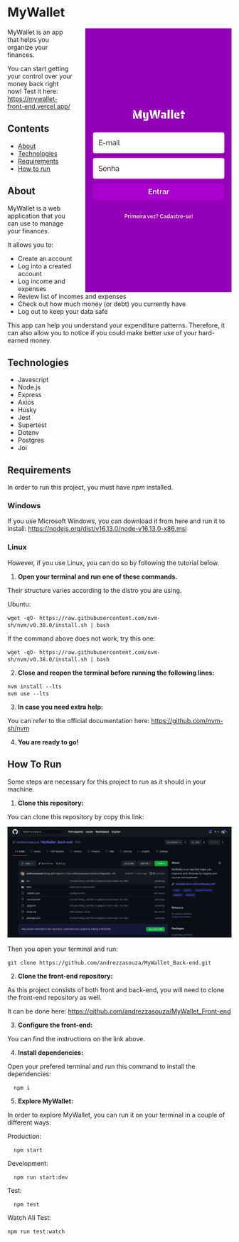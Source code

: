 <h1>MyWallet</h1>

<img src='./src/assets/images/mywallet.gif' alt='Gif showing how to use MyWallet' align='right' style='margin-left: 25px;' />

MyWallet is an app that helps you organize your finances.

You can start getting your control over your money back right now! Test it here: https://mywallet-front-end.vercel.app/

<h2>Contents</h2>

- <a href="#about">About</a>
- <a href="#tech">Technologies</a>
- <a href="#reqs">Requirements</a>
- <a href="#run">How to run</a>

<h2 id="about">About</h2>

MyWallet is a web application that you can use to manage your finances.

It allows you to:

- Create an account
- Log into a created account
- Log income and expenses
- Review list of incomes and expenses
- Check out how much money (or debt) you currently have
- Log out to keep your data safe

This app can help you understand your expenditure patterns. Therefore, it can also allow you to notice if you could make better use of your hard-earned money.

<h2 id="tech">Technologies</h2>

- Javascript
- Node.js
- Express
- Axios
- Husky
- Jest
- Supertest
- Dotenv
- Postgres
- Joi

<h2 id="reqs">Requirements</h2>

In order to run this project, you must have _npm_ installed.

<h3>Windows</h3>

If you use Microsoft Windows, you can download it from here and run it to install: https://nodejs.org/dist/v16.13.0/node-v16.13.0-x86.msi

<h3>Linux</h3>

However, if you use Linux, you can do so by following the tutorial below.

1. **Open your terminal and run one of these commands.**

Their structure varies according to the distro you are using.

Ubuntu:

```
wget -qO- https://raw.githubusercontent.com/nvm-sh/nvm/v0.38.0/install.sh | bash
```

If the command above does not work, try this one:

```
wget -qO- https://raw.githubusercontent.com/nvm-sh/nvm/v0.38.0/install.sh | bash
```

2. **Close and reopen the terminal before running the following lines:**

```
nvm install --lts
nvm use --lts
```

3. **In case you need extra help:**

You can refer to the official documentation here: https://github.com/nvm-sh/nvm

4. **You are ready to go!**

<h2 id="run">How To Run</h2>

Some steps are necessary for this project to run as it should in your machine.

1. **Clone this repository:**

You can clone this repository by copy this link:

<img src='./src/assets/images/back-clone.gif' alt="Gif showing how to copy this repository's clone link" />

Then you open your terminal and run:

```
git clone https://github.com/andrezzasouza/MyWallet_Back-end.git
```

2. **Clone the front-end repository:**

As this project consists of both front and back-end, you will need to clone the front-end repository as well.

It can be done here: https://github.com/andrezzasouza/MyWallet_Front-end

3. **Configure the front-end:**

You can find the instructions on the link above.

4. **Install dependencies:**

Open your prefered terminal and run this command to install the dependencies:

```
  npm i
```

5. **Explore MyWallet:**

In order to explore MyWallet, you can run it on your terminal in a couple of different ways:

Production:

```
  npm start
```

Development:

```
  npm run start:dev
```

Test:

```
  npm test
```

Watch All Test:

```
npm run test:watch
```
